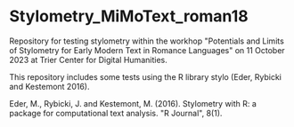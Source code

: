 # Stylometry_MiMoText_roman18
Repository for testing stylometry within the workhop "Potentials and Limits of Stylometry for Early Modern Text in Romance Languages" on 11 October 2023 at Trier Center for Digital Humanities. 

This repository includes some tests using the R library stylo (Eder, Rybicki and Kestemont 2016). 

Eder, M., Rybicki, J. and Kestemont, M. (2016). Stylometry with R: a package for computational text analysis. "R Journal", 8(1).
